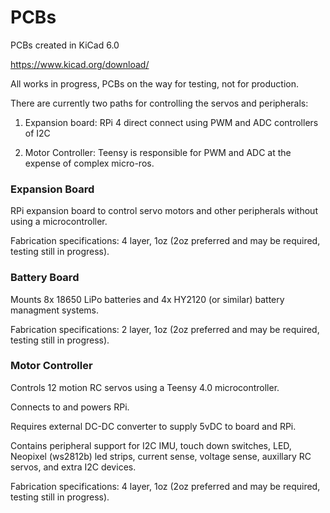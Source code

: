 # PCBs
 
PCBs created in KiCad 6.0

https://www.kicad.org/download/


All works in progress, PCBs on the way for testing, not for production.

There are currently two paths for controlling the servos and peripherals:

1) Expansion board: RPi 4 direct connect using PWM and ADC controllers of I2C
	
2) Motor Controller: Teensy is responsible for PWM and ADC at the expense of complex micro-ros.


### Expansion Board

RPi expansion board to control servo motors and other peripherals without using a microcontroller.

Fabrication specifications: 4 layer, 1oz (2oz preferred and may be required, testing still in progress).

### Battery Board

Mounts 8x 18650 LiPo batteries and 4x HY2120 (or similar) battery managment systems.

Fabrication specifications: 2 layer, 1oz (2oz preferred and may be required, testing still in progress).

### Motor Controller

Controls 12 motion RC servos using a Teensy 4.0 microcontroller. 

Connects to and powers RPi.

Requires external DC-DC converter to supply 5vDC to board and RPi.

Contains peripheral support for I2C IMU, touch down switches, LED, Neopixel (ws2812b) led strips, current sense, voltage sense, auxillary RC servos, and extra I2C devices.

Fabrication specifications: 4 layer, 1oz (2oz preferred and may be required, testing still in progress).
